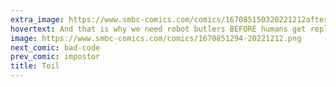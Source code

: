 ```yaml
---
extra_image: https://www.smbc-comics.com/comics/167085150320221212after.png
hovertext: And that is why we need robot butlers BEFORE humans get replaced.
image: https://www.smbc-comics.com/comics/1670851294-20221212.png
next_comic: bad-code
prev_comic: impostor
title: Toil
---
```



